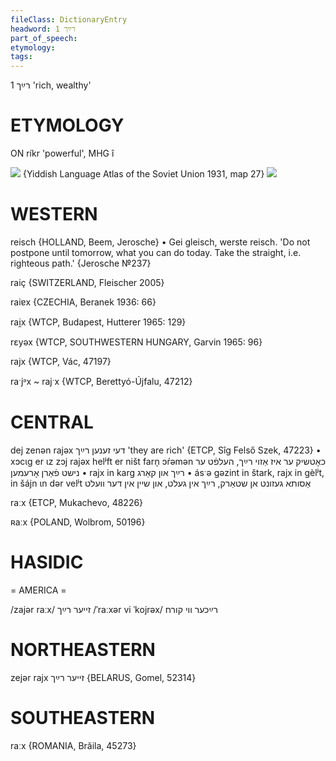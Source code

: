 ```yaml
---
fileClass: DictionaryEntry
headword: רײַך 1
part_of_speech: 
etymology: 
tags: 
---
```

רײַך 1
'rich, wealthy'

ETYMOLOGY
===========
ON ríkr 'powerful', 
MHG î

![](https://ia801509.us.archive.org/29/items/shprakhatlas/ShprakhatlasKarte27-Optimized.jpg)
{Yiddish Language Atlas of the Soviet Union 1931, map 27}
![](https://ia802902.us.archive.org/9/items/Yiddish-Dialect-Maps/Herzog5-17-19-HajntVajsDrajcnMajlexlTajxRajx-MonophthongizationOfVowel34-175.jpg)

WESTERN
========

reisch {HOLLAND, Beem, Jerosche}
	•	Gei gleisch, werste reisch. 'Do not postpone until tomorrow, what you can do today. Take the straight, i.e. righteous path.' {Jerosche №237}

raiç {SWITZERLAND, Fleischer 2005}

raiɐx {CZECHIA, Beranek 1936: 66}

rai̯x {WTCP, Budapest, Hutterer 1965: 129}

rɛyəx {WTCP, SOUTHWESTERN HUNGARY, Garvin 1965: 96}

rajx {WTCP, Vác, 47197}

raˑjᵊx ~ rajˑx {WTCP, Berettyó-Újfalu, 47212}

CENTRAL
========

dej zenən rajəx דעי זענען רײַך 'they are rich' {ETCP, Sîg Felső Szek, 47223}
	•	xɔcɩg er ɩz zɔj rajəx helʲft er ništ farn̩ ɔŕəmən כאָטשיק ער איז אַזוי רײַך, העלפֿט ער נישט פֿאַרן אָרעמען 
	•	rajx in karg רײַך און קאַרג
	•	ásˑə gəzint in štark, rajx in gèlʲt, in šájn ɩn dər velʲt אַסותא געזונט אן שטאַרק, רײַך אין געלט, און שיין אין דער וועלט 

raːx {ETCP, Mukachevo, 48226}

ʀaːx {POLAND, Wolbrom, 50196}

HASIDIC
=======
= AMERICA = 

/zajər raːx/ זייער רײַך
/ˈraːxər vi ˈkojrəx/ רײַכער ווי קורח

NORTHEASTERN
==============

zejər rajx זייער רײַך {BELARUS, Gomel, 52314}

SOUTHEASTERN
==============

raːx {ROMANIA, Brăila, 45273}
